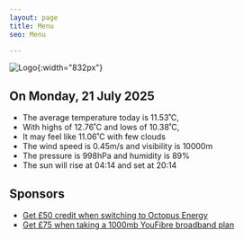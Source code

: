 ```yaml
---
layout: page
title: Menu
seo: Menu

---
```


![Logo](/images/logo.jpg){:width="832px"}

<!-- weather_marker starts -->
## On Monday, 21 July 2025

- The average temperature today is 11.53˚C,
- With highs of 12.76˚C and lows of 10.38˚C,
- It may feel like 11.06˚C with few clouds
- The wind speed is 0.45m/s and visibility is 10000m
- The pressure is 998hPa and humidity is 89%
- The sun will rise at 04:14 and set at 20:14

<!-- weather_marker ends -->

## Sponsors

- [Get £50 credit when switching to Octopus Energy](https://bit.ly/3oD1nnS)
- [Get £75 when taking a 1000mb YouFibre broadband plan](https://aklam.io/91zWhU?)
